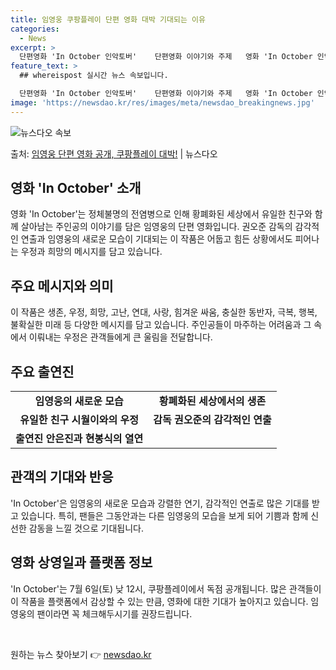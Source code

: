 ```yaml
---
title: 임영웅 쿠팡플레이 단편 영화 대박 기대되는 이유
categories:
  - News
excerpt: >
  단편영화 'In October 인악토버'    단편영화 이야기와 주제   영화 'In October 인악토버…
feature_text: >
  ## whereispost 실시간 뉴스 속보입니다.

  단편영화 'In October 인악토버'    단편영화 이야기와 주제   영화 'In October 인악토버…
image: 'https://newsdao.kr/res/images/meta/newsdao_breakingnews.jpg'
---
```


![뉴스다오 속보](https://newsdao.kr/res/images/meta/newsdao_breakingnews.jpg)

<p>출처: <a href="https://newsdao.kr/4651" rel="dofollow">임영웅 단편 영화 공개, 쿠팡플레이 대박!</a> | 뉴스다오</p>

<h2 data-ke-size="size26">영화 'In October' 소개</h2>
<p data-ke-size="size16">영화 'In October'는 정체불명의 전염병으로 인해 황폐화된 세상에서 유일한 친구와 함께 살아남는 주인공의 이야기를 담은 임영웅의 단편 영화입니다. 권오준 감독의 감각적인 연출과 임영웅의 새로운 모습이 기대되는 이 작품은 어둡고 힘든 상황에서도 피어나는 우정과 희망의 메시지를 담고 있습니다.</p>

<h2 data-ke-size="size26">주요 메시지와 의미</h2>
<p data-ke-size="size16">이 작품은 생존, 우정, 희망, 고난, 연대, 사랑, 힘겨운 싸움, 충실한 동반자, 극복, 행복, 불확실한 미래 등 다양한 메시지를 담고 있습니다. 주인공들이 마주하는 어려움과 그 속에서 이뤄내는 우정은 관객들에게 큰 울림을 전달합니다.</p>

<h2 data-ke-size="size26">주요 출연진</h2>
<table>
	<tr>
		<td style="text-align: center; height: 17px;"><b>임영웅의 새로운 모습</b></td>
		<td style="text-align: center; height: 17px;"><b>황폐화된 세상에서의 생존</b></td>
	</tr>
	<tr>
		<td style="text-align: center; height: 17px;"><b>유일한 친구 시월이와의 우정</b></td>
		<td style="text-align: center; height: 17px;"><b>감독 권오준의 감각적인 연출</b></td>
	</tr>
	<tr>
		<td style="text-align: center; height: 17px;"><b>출연진 안은진과 현봉식의 열연</b></td>
		<td style="text-align: center; height: 17px;"><b></b></td>
	</tr>
</table>

<h2 data-ke-size="size26">관객의 기대와 반응</h2>
<p data-ke-size="size16">'In October'은 임영웅의 새로운 모습과 강렬한 연기, 감각적인 연출로 많은 기대를 받고 있습니다. 특히, 팬들은 그동안과는 다른 임영웅의 모습을 보게 되어 기쁨과 함께 신선한 감동을 느낄 것으로 기대됩니다.</p>

<h2 data-ke-size="size26">영화 상영일과 플랫폼 정보</h2>
<p data-ke-size="size16">'In October'는 7월 6일(토) 낮 12시, 쿠팡플레이에서 독점 공개됩니다. 많은 관객들이 이 작품을 플랫폼에서 감상할 수 있는 만큼, 영화에 대한 기대가 높아지고 있습니다. 임영웅의 팬이라면 꼭 체크해두시기를 권장드립니다.</p>
<p data-ke-size="size16">&nbsp;</p> 

원하는 뉴스 찾아보기 👉 <a href="https://newsdao.kr" rel="dofollow">newsdao.kr</a>


